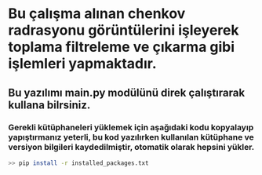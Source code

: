 # Bu çalışma alınan chenkov radrasyonu görüntülerini işleyerek toplama filtreleme ve çıkarma gibi işlemleri yapmaktadır.

## Bu yazılımı main.py modülünü direk çalıştırarak kullana bilrsiniz.

### Gerekli kütüphaneleri yüklemek için aşağıdaki kodu kopyalayıp yapıştırmanız yeterli, bu kod yazılırken kullanılan kütüphane ve versiyon bilgileri kaydedilmiştir, otomatik olarak hepsini yükler.

```sh
>> pip install -r installed_packages.txt


